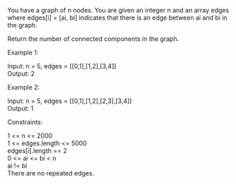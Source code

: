 You have a graph of n nodes. You are given an integer n and an array edges where edges[i] = [ai, bi] indicates that there is an edge between ai and bi in the graph.

Return the number of connected components in the graph.

Example 1:

Input: n = 5, edges = [[0,1],[1,2],[3,4]]\
Output: 2

Example 2:

Input: n = 5, edges = [[0,1],[1,2],[2,3],[3,4]]\
Output: 1

Constraints:

1 <= n <= 2000\
1 <= edges.length <= 5000\
edges[i].length == 2\
0 <= ai <= bi < n\
ai != bi\
There are no repeated edges.